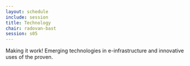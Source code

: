 ```yaml
---
layout: schedule
include: session
title: Technology
chair: radovan-bast
session: s05
---
```


Making it work! Emerging technologies in e-infrastructure and innovative uses of the proven.
